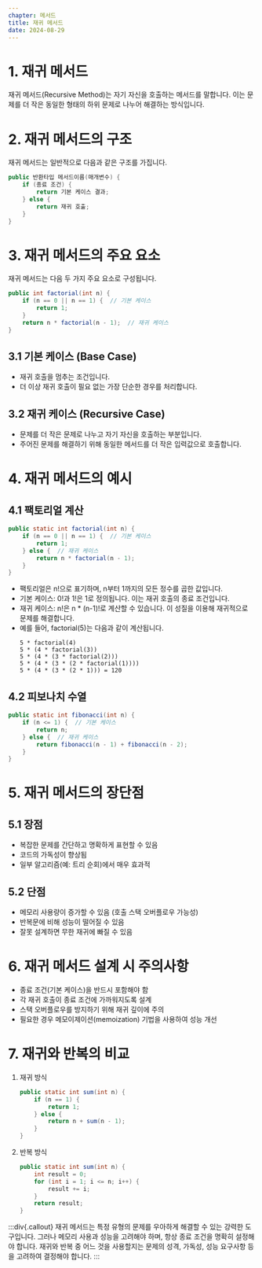 ```yaml
---
chapter: 메서드
title: 재귀 메서드
date: 2024-08-29
---
```

# 1. 재귀 메서드
재귀 메서드(Recursive Method)는 자기 자신을 호출하는 메서드를 말합니다. 이는 문제를 더 작은 동일한 형태의 하위 문제로 나누어 해결하는 방식입니다.

# 2. 재귀 메서드의 구조
재귀 메서드는 일반적으로 다음과 같은 구조를 가집니다.
```java
public 반환타입 메서드이름(매개변수) {
    if (종료 조건) {
        return 기본 케이스 결과;
    } else {
        return 재귀 호출;
    }
}
```

# 3. 재귀 메서드의 주요 요소
재귀 메서드는 다음 두 가지 주요 요소로 구성됩니다.
```java
public int factorial(int n) {
    if (n == 0 || n == 1) {  // 기본 케이스
        return 1;
    }
    return n * factorial(n - 1);  // 재귀 케이스
}
```
## 3.1 기본 케이스 (Base Case)
- 재귀 호출을 멈추는 조건입니다.
- 더 이상 재귀 호출이 필요 없는 가장 단순한 경우를 처리합니다.

## 3.2 재귀 케이스 (Recursive Case)
- 문제를 더 작은 문제로 나누고 자기 자신을 호출하는 부분입니다.
- 주어진 문제를 해결하기 위해 동일한 메서드를 더 작은 입력값으로 호출합니다.


# 4. 재귀 메서드의 예시
## 4.1 팩토리얼 계산
```java
public static int factorial(int n) {
    if (n == 0 || n == 1) {  // 기본 케이스
        return 1;
    } else {  // 재귀 케이스
        return n * factorial(n - 1);
    }
}
```
- 팩토리얼은 n!으로 표기하며, n부터 1까지의 모든 정수를 곱한 값입니다.
- 기본 케이스: 0!과 1!은 1로 정의됩니다. 이는 재귀 호출의 종료 조건입니다.
- 재귀 케이스: n!은 n * (n-1)!로 계산할 수 있습니다. 이 성질을 이용해 재귀적으로 문제를 해결합니다.
- 예를 들어, factorial(5)는 다음과 같이 계산됩니다.
    ```
    5 * factorial(4)
    5 * (4 * factorial(3))
    5 * (4 * (3 * factorial(2)))
    5 * (4 * (3 * (2 * factorial(1))))
    5 * (4 * (3 * (2 * 1))) = 120
    ```

## 4.2 피보나치 수열
```java
public static int fibonacci(int n) {
    if (n <= 1) {  // 기본 케이스
        return n;
    } else {  // 재귀 케이스
        return fibonacci(n - 1) + fibonacci(n - 2);
    }
}
```

# 5. 재귀 메서드의 장단점
## 5.1 장점
- 복잡한 문제를 간단하고 명확하게 표현할 수 있음
- 코드의 가독성이 향상됨
- 일부 알고리즘(예: 트리 순회)에서 매우 효과적

## 5.2 단점
- 메모리 사용량이 증가할 수 있음 (호출 스택 오버플로우 가능성)
- 반복문에 비해 성능이 떨어질 수 있음
- 잘못 설계하면 무한 재귀에 빠질 수 있음

# 6. 재귀 메서드 설계 시 주의사항
- 종료 조건(기본 케이스)을 반드시 포함해야 함
- 각 재귀 호출이 종료 조건에 가까워지도록 설계
- 스택 오버플로우를 방지하기 위해 재귀 깊이에 주의
- 필요한 경우 메모이제이션(memoization) 기법을 사용하여 성능 개선

# 7. 재귀와 반복의 비교
1. 재귀 방식
    ```java
    public static int sum(int n) {
        if (n == 1) {
            return 1;
        } else {
            return n + sum(n - 1);
        }
    }
    ```

2. 반복 방식
    ```java
    public static int sum(int n) {
        int result = 0;
        for (int i = 1; i <= n; i++) {
            result += i;
        }
        return result;
    }
    ```

:::div{.callout}
재귀 메서드는 특정 유형의 문제를 우아하게 해결할 수 있는 강력한 도구입니다. 그러나 메모리 사용과 성능을 고려해야 하며, 항상 종료 조건을 명확히 설정해야 합니다. 재귀와 반복 중 어느 것을 사용할지는 문제의 성격, 가독성, 성능 요구사항 등을 고려하여 결정해야 합니다.
:::